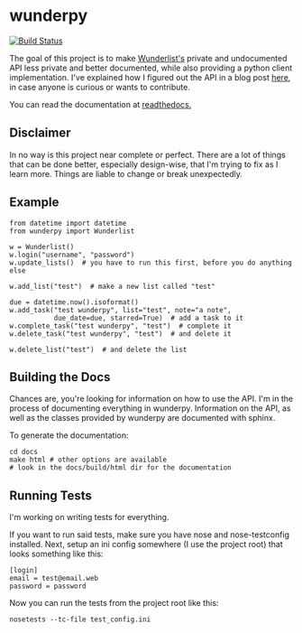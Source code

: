 wunderpy
========

[![Build Status](https://travis-ci.org/bsmt/wunderpy.png)](https://travis-ci.org/bsmt/wunderpy)

The goal of this project is to make [Wunderlist's](https://wunderlist.com) private and undocumented API less private and better documented, while also providing a python client implementation. I've explained how I figured out the API in a blog post [here](http://bsmt.me/blog/2013/03/02/reverse-engineering-the-wunderlist-api/), in case anyone is curious or wants to contribute.

You can read the documentation at [readthedocs.](https://wunderpy.readthedocs.org/en/latest/)

Disclaimer
----------

In no way is this project near complete or perfect. There are a lot of things that can be done better, especially design-wise, that I'm trying to fix as I learn more. Things are liable to change or break unexpectedly.

Example
-------

	from datetime import datetime
	from wunderpy import Wunderlist

	w = Wunderlist()
	w.login("username", "password")
	w.update_lists()  # you have to run this first, before you do anything else

	w.add_list("test")  # make a new list called "test"
	
	due = datetime.now().isoformat()
	w.add_task("test wunderpy", list="test", note="a note",
			   due_date=due, starred=True)  # add a task to it
	w.complete_task("test wunderpy", "test")  # complete it
	w.delete_task("test wunderpy", "test")  # and delete it

	w.delete_list("test")  # and delete the list

Building the Docs
-----------------

Chances are, you're looking for information on how to use the API. I'm in the process of documenting everything in wunderpy. Information on the API, as well as the classes provided by wunderpy are documented with sphinx.

To generate the documentation:

    cd docs
    make html # other options are available
    # look in the docs/build/html dir for the documentation

Running Tests
-------------

I'm working on writing tests for everything.

If you want to run said tests, make sure you have nose and nose-testconfig installed. Next, setup an ini config somewhere (I use the project root) that looks something like this:

    [login]
    email = test@email.web
    password = password

Now you can run the tests from the project root like this:

    nosetests --tc-file test_config.ini
